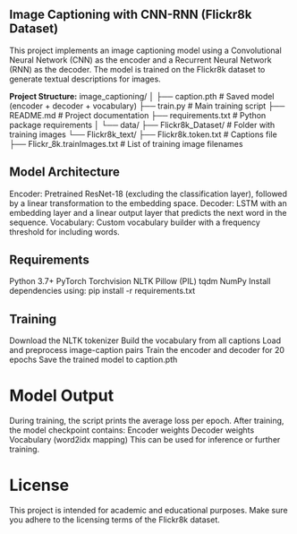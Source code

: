 ## Image Captioning with CNN-RNN (Flickr8k Dataset)

This project implements an image captioning model using a Convolutional Neural Network (CNN) as the encoder and a Recurrent Neural Network (RNN) as the decoder. The model is trained on the Flickr8k dataset to generate textual descriptions for images.

**Project Structure:**
image_captioning/
│
├── caption.pth                    # Saved model (encoder + decoder + vocabulary)
├── train.py                       # Main training script
├── README.md                      # Project documentation
├── requirements.txt               # Python package requirements
│
└── data/
    ├── Flickr8k_Dataset/          # Folder with training images
    └── Flickr8k_text/
        ├── Flickr8k.token.txt     # Captions file
        ├── Flickr_8k.trainImages.txt  # List of training image filenames

## Model Architecture

Encoder: Pretrained ResNet-18 (excluding the classification layer), followed by a linear transformation to the embedding space.
Decoder: LSTM with an embedding layer and a linear output layer that predicts the next word in the sequence.
Vocabulary: Custom vocabulary builder with a frequency threshold for including words.

## Requirements

Python 3.7+
PyTorch
Torchvision
NLTK
Pillow (PIL)
tqdm
NumPy
Install dependencies using:
pip install -r requirements.txt

## Training

Download the NLTK tokenizer
Build the vocabulary from all captions
Load and preprocess image-caption pairs
Train the encoder and decoder for 20 epochs
Save the trained model to caption.pth

# Model Output

During training, the script prints the average loss per epoch. After training, the model checkpoint contains:
Encoder weights
Decoder weights
Vocabulary (word2idx mapping)
This can be used for inference or further training.

# License

This project is intended for academic and educational purposes. Make sure you adhere to the licensing terms of the Flickr8k dataset.


